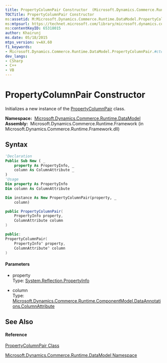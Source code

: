 ```yaml
---
title: PropertyColumnPair Constructor  (Microsoft.Dynamics.Commerce.Runtime.DataModel)
TOCTitle: PropertyColumnPair Constructor
ms:assetid: M:Microsoft.Dynamics.Commerce.Runtime.DataModel.PropertyColumnPair.#ctor(System.Reflection.PropertyInfo,Microsoft.Dynamics.Commerce.Runtime.ComponentModel.DataAnnotations.ColumnAttribute)
ms:mtpsurl: https://technet.microsoft.com/library/microsoft.dynamics.commerce.runtime.datamodel.propertycolumnpair.propertycolumnpair(v=AX.60)
ms:contentKeyID: 65318015
author: Khairunj
ms.date: 05/18/2015
mtps_version: v=AX.60
f1_keywords:
- Microsoft.Dynamics.Commerce.Runtime.DataModel.PropertyColumnPair.#ctor
dev_langs:
- CSharp
- C++
- VB
---
```


# PropertyColumnPair Constructor

Initializes a new instance of the [PropertyColumnPair](propertycolumnpair-class-microsoft-dynamics-commerce-runtime-datamodel.md) class.

**Namespace:**  [Microsoft.Dynamics.Commerce.Runtime.DataModel](microsoft-dynamics-commerce-runtime-datamodel-namespace.md)  
**Assembly:**  Microsoft.Dynamics.Commerce.Runtime.Framework (in Microsoft.Dynamics.Commerce.Runtime.Framework.dll)

## Syntax

``` vb
'Declaration
Public Sub New ( _
    property As PropertyInfo, _
    column As ColumnAttribute _
)
'Usage
Dim property As PropertyInfo
Dim column As ColumnAttribute

Dim instance As New PropertyColumnPair(property, _
    column)
```

``` csharp
public PropertyColumnPair(
    PropertyInfo property,
    ColumnAttribute column
)
```

``` c++
public:
PropertyColumnPair(
    PropertyInfo^ property, 
    ColumnAttribute^ column
)
```

#### Parameters

  - property  
    Type: [System.Reflection.PropertyInfo](https://technet.microsoft.com/library/8z852kf5\(v=ax.60\))  

<!-- end list -->

  - column  
    Type: [Microsoft.Dynamics.Commerce.Runtime.ComponentModel.DataAnnotations.ColumnAttribute](columnattribute-class-microsoft-dynamics-commerce-runtime-componentmodel-dataannotations.md)  

## See Also

#### Reference

[PropertyColumnPair Class](propertycolumnpair-class-microsoft-dynamics-commerce-runtime-datamodel.md)

[Microsoft.Dynamics.Commerce.Runtime.DataModel Namespace](microsoft-dynamics-commerce-runtime-datamodel-namespace.md)

